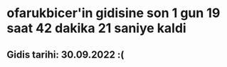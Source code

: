 # ofarukbicer'in gidisine son 1 gun 19 saat 42 dakika 21 saniye kaldi

## Gidis tarihi: 30.09.2022 :(